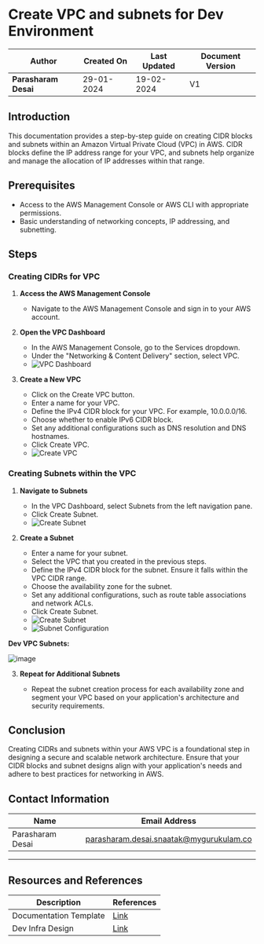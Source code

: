 # Create VPC and subnets for Dev Environment

| **Author**           | **Created On** | **Last Updated** | **Document Version** |
| -------------------- | -------------- | ---------------- | -------------------- |
| **Parasharam Desai** | 29-01-2024     | 19-02-2024       | V1                   |

## Introduction

This documentation provides a step-by-step guide on creating CIDR blocks and subnets within an Amazon Virtual Private Cloud (VPC) in AWS. CIDR blocks define the IP address range for your VPC, and subnets help organize and manage the allocation of IP addresses within that range.

## Prerequisites

- Access to the AWS Management Console or AWS CLI with appropriate permissions.
- Basic understanding of networking concepts, IP addressing, and subnetting.

## Steps

### Creating CIDRs for VPC

1. **Access the AWS Management Console**
   
   * Navigate to the AWS Management Console and sign in to your AWS account.

2. **Open the VPC Dashboard**
   
   * In the AWS Management Console, go to the Services dropdown.
   * Under the "Networking & Content Delivery" section, select VPC.
   * ![VPC Dashboard](https://github.com/CodeOps-Hub/Documentation/assets/156056709/34957e67-171d-4e4e-b7c7-acabfb4e6096)

3. **Create a New VPC**
   
   * Click on the Create VPC button.
   * Enter a name for your VPC.
   * Define the IPv4 CIDR block for your VPC. For example, 10.0.0.0/16.
   * Choose whether to enable IPv6 CIDR block.
   * Set any additional configurations such as DNS resolution and DNS hostnames.
   * Click Create VPC.
   * ![Create VPC](https://github.com/CodeOps-Hub/Documentation/assets/156056709/64979124-b435-41b3-8066-9da8387c1822)

### Creating Subnets within the VPC

1. **Navigate to Subnets**
   
   * In the VPC Dashboard, select Subnets from the left navigation pane.
   * Click Create Subnet.
   * ![Create Subnet](https://github.com/CodeOps-Hub/Documentation/assets/156056709/91b5ff3d-ac45-4a87-835f-41903a1f12c4)

2. **Create a Subnet**
   
   * Enter a name for your subnet.
   * Select the VPC that you created in the previous steps.
   * Define the IPv4 CIDR block for the subnet. Ensure it falls within the VPC CIDR range.
   * Choose the availability zone for the subnet.
   * Set any additional configurations, such as route table associations and network ACLs.
   * Click Create Subnet.
   * ![Create Subnet](https://github.com/CodeOps-Hub/Documentation/assets/156056709/4b563a06-a926-41dc-aa4b-2161b90999e5)
   * ![Subnet Configuration](https://github.com/CodeOps-Hub/Documentation/assets/156056709/9ffbf5c5-8561-4d8d-a2f9-4d30cfd53563)
     
 **Dev VPC Subnets:**
     
  ![image](https://github.com/CodeOps-Hub/Documentation/assets/156056709/72fa7343-6f73-465f-877f-82dbc0e4473b)




3. **Repeat for Additional Subnets**
   
   * Repeat the subnet creation process for each availability zone and segment your VPC based on your application's architecture and security requirements.

## Conclusion

Creating CIDRs and subnets within your AWS VPC is a foundational step in designing a secure and scalable network architecture. Ensure that your CIDR blocks and subnet designs align with your application's needs and adhere to best practices for networking in AWS.

## Contact Information

| Name               | Email Address                               |
| ------------------ | ------------------------------------------- |
| Parasharam Desai   | parasharam.desai.snaatak@mygurukulam.co    |

---

## Resources and References

| Description           | References                                                        |
| --------------------- | ----------------------------------------------------------------- |
| Documentation Template | [Link](https://github.com/OT-MICROSERVICES/documentation-template/wiki/Application-Template) |
| Dev Infra Design      | [Link](https://github.com/CodeOps-Hub/Documentation/blob/main/Application_CI/Design/09-%20Cloud%20Infra%20Design/Cloud-Infra-Design-Dev.md) |
